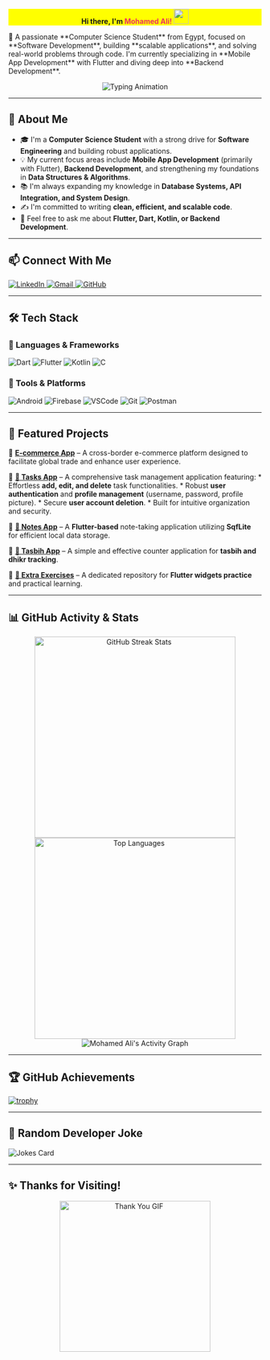 <p align="center" style="font-weight: bold;background-color:yellow ; ">
  Hi there, I'm <mark style="color: #eb3461;">Mohamed Ali!</mark> <img src="https://media.giphy.com/media/hvRJCLFzcasrR4ia7z/giphy.gif" width="30" color="green">
</p>

<p align="left">
  🚀 A passionate **Computer Science Student** from Egypt, focused on **Software Development**, building **scalable applications**, and solving real-world problems through code. I'm currently specializing in **Mobile App Development** with Flutter and diving deep into **Backend Development**.
</p>

<p align="center">
  <img src="https://readme-typing-svg.demolab.com?font=Fira+Code&size=29&pause=1000&color=eb3461&width=500&lines=Welcome+to+my+GitHub+Profile!;Flutter+Developer!;Backend+Learner!;CSE+Student!" alt="Typing Animation">
</p>

---

## 🚀 About Me

- 🎓 I'm a **Computer Science Student** with a strong drive for **Software Engineering** and building robust applications.
- 💡 My current focus areas include **Mobile App Development** (primarily with Flutter), **Backend Development**, and strengthening my foundations in **Data Structures & Algorithms**.
- 📚 I'm always expanding my knowledge in **Database Systems, API Integration, and System Design**.
- ✍️ I'm committed to writing **clean, efficient, and scalable code**.
- 💬 Feel free to ask me about **Flutter, Dart, Kotlin, or Backend Development**.

---

## 📫 Connect With Me

<p align="left">
  <a href="https://www.linkedin.com/in/muhamed-ali-shaltoot/">
    <img src="https://img.shields.io/badge/LinkedIn-0077B5?style=for-the-badge&logo=linkedin&logoColor=white" alt="LinkedIn">
  </a>
  <a href="mailto:mohamedali3092002@gmail.com">
    <img src="https://img.shields.io/badge/Email-D14836?style=for-the-badge&logo=gmail&logoColor=white" alt="Gmail">
  </a>
  <a href="https://github.com/MohamedAliShaltoot">
    <img src="https://img.shields.io/badge/GitHub-181717?style=for-the-badge&logo=github&logoColor=white&labelColor=black" alt="GitHub">
  </a>
</p>

---

## 🛠️ Tech Stack

### 🔹 Languages & Frameworks
![Dart](https://img.shields.io/badge/Dart-0175C2?style=for-the-badge&logo=dart&logoColor=white)
![Flutter](https://img.shields.io/badge/Flutter-02569B?style=for-the-badge&logo=flutter&logoColor=white)
![Kotlin](https://img.shields.io/badge/Kotlin-0095D5?style=for-the-badge&logo=kotlin&logoColor=white)
![C](https://img.shields.io/badge/C-00599C?style=for-the-badge&logo=c&logoColor=white)

### 🔹 Tools & Platforms
![Android](https://img.shields.io/badge/Android-3DDC84?style=for-the-badge&logo=android&logoColor=white)
![Firebase](https://img.shields.io/badge/Firebase-ffca28?style=for-the-badge&logo=firebase&logoColor=black)
![VSCode](https://img.shields.io/badge/VS%20Code-007ACC?style=for-the-badge&logo=visual-studio-code&logoColor=white)
![Git](https://img.shields.io/badge/Git-F05032?style=for-the-badge&logo=git&logoColor=white)
![Postman](https://img.shields.io/badge/Postman-FF6C37?style=for-the-badge&logo=postman&logoColor=white)

---

## 📂 Featured Projects

🔹 **[E-commerce App](https://github.com/MohamedAliShaltoot/NTI_E-commerce-Stylish-App-)** – A cross-border e-commerce platform designed to facilitate global trade and enhance user experience.

🔹 **[📒 Tasks App](https://github.com/MohamedAliShaltoot/TODO_App_with_APIs_Integration-)** – A comprehensive task management application featuring:
    * Effortless **add, edit, and delete** task functionalities.
    * Robust **user authentication** and **profile management** (username, password, profile picture).
    * Secure **user account deletion**.
    * Built for intuitive organization and security.

🔹 **[📒 Notes App](https://github.com/MohamedAliShaltoot/TODo_App)** – A **Flutter-based** note-taking application utilizing **SqfLite** for efficient local data storage.

🔹 **[🕌 Tasbih App](https://github.com/MohamedAliShaltoot/Tasbih-application)** – A simple and effective counter application for **tasbih and dhikr tracking**.

🔹 **[📌 Extra Exercises](https://github.com/MohamedAliShaltoot/Apply-on-widgets)** – A dedicated repository for **Flutter widgets practice** and practical learning.

---

## 📊 GitHub Activity & Stats

<p align="center">
  <img src="https://github-readme-streak-stats.herokuapp.com?user=MohamedAliShaltoot&theme=tokyonight" width="400" alt="GitHub Streak Stats">
  <img src="https://github-readme-stats.vercel.app/api/top-langs/?username=MohamedAliShaltoot&layout=compact&langs_count=8&theme=tokyonight" width="400" alt="Top Languages">
  <img src="https://github-readme-activity-graph.vercel.app/graph?username=MohamedAliShaltoot&theme=tokyonight" alt="Mohamed Ali's Activity Graph" />
</p>

---

## 🏆 GitHub Achievements

[![trophy](https://github-profile-trophy.vercel.app/?username=MohamedAliShaltoot&theme=darkhub)](https://github.com/ryo-ma/github-profile-trophy)

---

## 🤣 Random Developer Joke

![Jokes Card](https://readme-jokes.vercel.app/api?theme=tokyonight)

---

## ✨ Thanks for Visiting!

<p align="center">
  <img src="https://media.giphy.com/media/efyWw3dE26hU0s2k8t/giphy.gif" width="300" alt="Thank You GIF">
</p>

